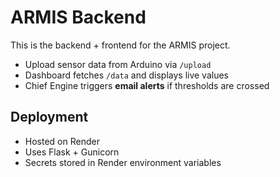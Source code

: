 # ARMIS Backend

This is the backend + frontend for the ARMIS project.
- Upload sensor data from Arduino via `/upload`
- Dashboard fetches `/data` and displays live values
- Chief Engine triggers **email alerts** if thresholds are crossed

## Deployment
- Hosted on Render
- Uses Flask + Gunicorn
- Secrets stored in Render environment variables
